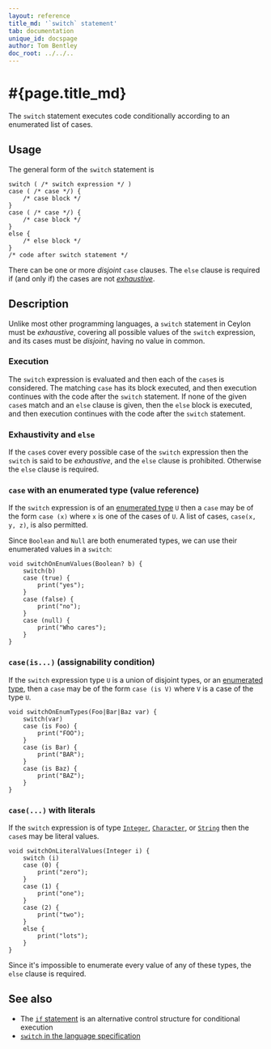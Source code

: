 ```yaml
---
layout: reference
title_md: '`switch` statement'
tab: documentation
unique_id: docspage
author: Tom Bentley
doc_root: ../../..
---
```


# #{page.title_md}

The `switch` statement executes code conditionally according to an enumerated 
list of cases.

## Usage 

The general form of the `switch` statement is

<!-- check:none -->
<!-- try: -->
    switch ( /* switch expression */ )
    case ( /* case */) {
        /* case block */
    }
    case ( /* case */) {
        /* case block */
    }
    else {
        /* else block */
    }
    /* code after switch statement */

There can be one or more *disjoint* `case` clauses. The `else` clause is required 
if (and only if) the cases are not [*exhaustive*](#exhaustivity_and_else).

## Description

Unlike most other programming languages, a `switch` statement in Ceylon must be
_exhaustive_, covering all possible values of the `switch` expression, and its
cases must be _disjoint_, having no value in common.

### Execution

The `switch` expression is evaluated and then each of the `case`s is considered. 
The matching `case` has its block executed, and then execution continues with the 
code after the `switch` statement. If none of the given `case`s match and an `else` 
clause is given, then the `else` block is executed, and then execution continues 
with the code after the `switch` statement. 

### Exhaustivity and `else`

If the `case`s cover every possible case of the `switch` expression then the 
`switch` is said to be *exhaustive*, and the `else` clause is prohibited. 
Otherwise the `else` clause is required.

### `case` with an enumerated type (value reference)

If the `switch` expression is of an 
[enumerated type](../../structure/type#enumerated_types) `U` then a `case` may 
be of the form `case (x)` where `x` is one of the cases of `U`. A list of cases, 
`case(x, y, z)`, is also permitted.
  
Since `Boolean` and `Null` are both enumerated types, we can use their enumerated
values in a `switch`:

<!-- try: -->
    void switchOnEnumValues(Boolean? b) {
        switch(b)
        case (true) {
            print("yes");
        }
        case (false) {
            print("no");
        }
        case (null) {
            print("Who cares");
        }
    }

### `case(is...)` (assignability condition)
  
If the `switch` expression type `U` is a union of disjoint types, or an 
[enumerated type](../../structure/type#enumerated_types), then a `case` 
may be of the form `case (is V)` where `V` is a case of the type `U`.

<!-- try: -->
    void switchOnEnumTypes(Foo|Bar|Baz var) {
        switch(var)
        case (is Foo) {
            print("FOO");
        }
        case (is Bar) {
            print("BAR");
        }
        case (is Baz) {
            print("BAZ");
        }
    }

### `case(...)` with literals

If the `switch` expression is of type [`Integer`](#{site.urls.apidoc_1_0}/Integer.type.html), 
[`Character`](#{site.urls.apidoc_1_0}/Character.type.html), or 
[`String`](#{site.urls.apidoc_1_0}/String.type.html) then the 
`case`s may be literal values.

<!-- try: -->
    void switchOnLiteralValues(Integer i) {
        switch (i)
        case (0) {
            print("zero"); 
        }
        case (1) {
            print("one");
        }
        case (2) {
            print("two");
        }
        else { 
            print("lots"); 
        }
    }

Since it's impossible to enumerate every value of any of these types, the `else` 
clause is required.

## See also

* The [`if` statement](../if) is an alternative control structure for 
  conditional execution
* [`switch` in the language specification](#{site.urls.spec_current}#switchcaseelse)

